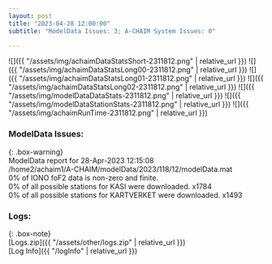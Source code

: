 ```yaml
---
layout: post
title: "2023-04-28 12:00:00"
subtitle: "ModelData Issues: 3; A-CHAIM System Issues: 0"

---
```


![]({{ "/assets/img/achaimDataStatsShort-2311812.png" | relative_url }})
![]({{ "/assets/img/achaimDataStatsLong00-2311812.png" | relative_url }})
![]({{ "/assets/img/achaimDataStatsLong01-2311812.png" | relative_url }})
![]({{ "/assets/img/achaimDataStatsLong02-2311812.png" | relative_url }})
![]({{ "/assets/img/modelDataDataStats-2311812.png" | relative_url }})
![]({{ "/assets/img/modelDataStationStats-2311812.png" | relative_url }})
![]({{ "/assets/img/achaimRunTime-2311812.png" | relative_url }})


### ModelData Issues:  
  
{: .box-warning}  
 ModelData report for 28-Apr-2023 12:15:08   
 /home2/achaim1/A-CHAIM/modelData/2023/118/12/modelData.mat   
 0% of IONO foF2 data is non-zero and finite.   
 0% of all possible stations for KASI were downloaded. x1784   
 0% of all possible stations for KARTVERKET were downloaded. x1493   
  


### Logs:  
  
{: .box-note}  
[Logs.zip]({{ "/assets/other/logs.zip" | relative_url }})  
[Log Info]({{ "/logInfo" | relative_url }})  
